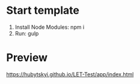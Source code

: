 # Start template

1. Install Node Modules: npm i
2. Run: gulp

# Preview

https://hubytskyi.github.io/LET-Test/app/index.html
